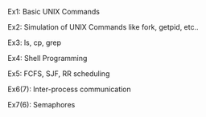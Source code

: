 Ex1: Basic UNIX Commands

Ex2: Simulation of UNIX Commands like fork, getpid, etc..

Ex3: ls, cp, grep

Ex4: Shell Programming

Ex5: FCFS, SJF, RR scheduling

Ex6(7): Inter-process communication

Ex7(6): Semaphores
